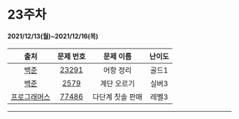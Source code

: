 # 23주차
#### 2021/12/13(월)~2021/12/16(목)

|               출처               |                   문제 번호                    |     문제 이름      | 난이도 |
| :------------------------------: | :--------------------------------------------: | :----------------: | :----: |
| [백준](https://www.acmicpc.net/) |  [23291](https://www.acmicpc.net/problem/23291)  |       어항 정리       | 골드1  |
| [백준](https://www.acmicpc.net/) | [2579](https://www.acmicpc.net/problem/2579) | 계단 오르기 | 실버3  |
| [프로그래머스](https://programmers.co.kr/) | [77486](https://programmers.co.kr/learn/courses/30/lessons/77486) | 다단계 칫솔 판매 | 레벨3 |

---